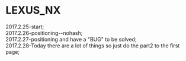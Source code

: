 # LEXUS_NX
2017.2.25-start;  <br />
2017.2.26-positioning--nohash;  <br />
2017.2.27-positioning and have a "BUG" to be solved;  <br />
2017.2.28-Today there are a lot of things so just do the part2 to the first page;  <br />
